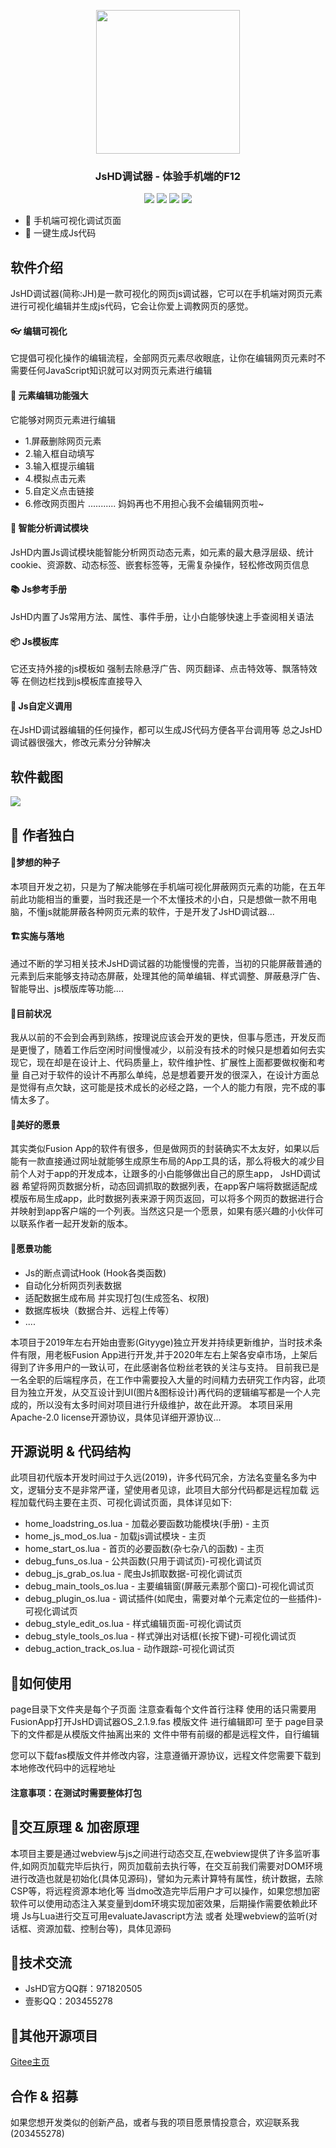 <p align="center">
  <img width="230px" src="https://yyyp.oss-cn-beijing.aliyuncs.com/%E4%BB%A3%E7%A0%81%E7%9B%B4%E9%93%BE/JsHD%E8%B0%83%E8%AF%95%E5%99%A8/%E5%9B%BE%E6%A0%87/icon.png">
</p>
<div align="center">
<h3>
  JsHD调试器 - 体验手机端的F12
</h3>
</div>
<p align="center">
 <img src="https://img.shields.io/badge/lua-5.3-%231a75cf" />
<img src="https://img.shields.io/badge/androlua-base-%2328c728" />
<img src="https://img.shields.io/badge/javasrcpt-es6-%23ffcc00" />
<img src="https://img.shields.io/badge/eruda-1.4.4-%23e7320c"/>
  <br>
</p>

- 🚀 手机端可视化调试页面
- 💎 一键生成Js代码

## 软件介绍
JsHD调试器(简称:JH)是一款可视化的网页js调试器，它可以在手机端对网页元素进行可视化编辑并生成js代码，它会让你爱上调教网页的感觉。
#### 👓 编辑可视化
它提倡可视化操作的编辑流程，全部网页元素尽收眼底，让你在编辑网页元素时不需要任何JavaScript知识就可以对网页元素进行编辑
#### 🔧 元素编辑功能强大
它能够对网页元素进行编辑
- 1.屏蔽删除网页元素
- 2.输入框自动填写
- 3.输入框提示编辑
- 4.模拟点击元素
- 5.自定义点击链接
- 6.修改网页图片 ...........
妈妈再也不用担心我不会编辑网页啦~
#### 🐞 智能分析调试模块
JsHD内置Js调试模块能智能分析网页动态元素，如元素的最大悬浮层级、统计cookie、资源数、动态标签、嵌套标签等，无需复杂操作，轻松修改网页信息
#### 📚 Js参考手册
JsHD内置了Js常用方法、属性、事件手册，让小白能够快速上手查阅相关语法
#### 📦 Js模板库
它还支持外接的js模板如 强制去除悬浮广告、网页翻译、点击特效等、飘落特效等 在侧边栏找到js模板库直接导入
#### 🧬 Js自定义调用
在JsHD调试器编辑的任何操作，都可以生成JS代码方便各平台调用等
总之JsHD调试器很强大，修改元素分分钟解决
## 软件截图
<img src="https://yyyp.oss-cn-beijing.aliyuncs.com/OpenSource/JsHD/2_1_9/img/01.jpg"/>

## 💎 作者独白
#### 🎋梦想的种子
本项目开发之初，只是为了解决能够在手机端可视化屏蔽网页元素的功能，在五年前此功能相当的重要，当时我还是一个不太懂技术的小白，只是想做一款不用电脑，不懂js就能屏蔽各种网页元素的软件，于是开发了JsHD调试器...
#### 🏗️实施与落地
通过不断的学习相关技术JsHD调试器的功能慢慢的完善，当初的只能屏蔽普通的元素到后来能够支持动态屏蔽，处理其他的简单编辑、样式调整、屏蔽悬浮广告、智能导出、js模版库等功能....
#### 👾目前状况
我从以前的不会到会再到熟练，按理说应该会开发的更快，但事与愿违，开发反而是更慢了，随着工作后空闲时间慢慢减少，以前没有技术的时候只是想着如何去实现它，现在却是在设计上、代码质量上，软件维护性、扩展性上面都要做权衡和考量
自己对于软件的设计不再那么单纯，总是想着要开发的很深入，在设计方面总是觉得有点欠缺，这可能是技术成长的必经之路，一个人的能力有限，完不成的事情太多了。
#### 🌈美好的愿景
 其实类似Fusion App的软件有很多，但是做网页的封装确实不太友好，如果以后能有一款直接通过网址就能够生成原生布局的App工具的话，那么将极大的减少目前个人对于app的开发成本，让跟多的小白能够做出自己的原生app，
JsHD调试器 希望将网页数据分析，动态回调抓取的数据列表，在app客户端将数据适配成模版布局生成app，此时数据列表来源于网页返回，可以将多个网页的数据进行合并映射到app客户端的一个列表。当然这只是一个愿景，如果有感兴趣的小伙伴可以联系作者一起开发新的版本。
#### 📜愿景功能
 - Js的断点调试Hook (Hook各类函数)
 - 自动化分析网页列表数据
 - 适配数据生成布局 并实现打包(生成签名、权限)
 - 数据库板块（数据合并、远程上传等）
 - ....

本项目于2019年左右开始由壹影(Gityyge)独立开发并持续更新维护，当时技术条件有限，用老板Fusion App进行开发,并于2020年左右上架各安卓市场，上架后得到了许多用户的一致认可，在此感谢各位粉丝老铁的关注与支持。
目前我已是一名全职的后端程序员，在工作中需要投入大量的时间精力去研究工作内容，此项目为独立开发，从交互设计到UI(图片&图标设计)再代码的逻辑编写都是一个人完成的，所以没有太多时间对项目进行升级维护，故在此开源。
本项目采用Apache-2.0 license开源协议，具体见详细开源协议...

## 开源说明 & 代码结构
 此项目初代版本开发时间过于久远(2019)，许多代码冗余，方法名变量名多为中文，逻辑分支不是非常严谨，望使用者见谅，此项目大部分代码都是远程加载 远程加载代码主要在主页、可视化调试页面，具体详见如下:
 - home_loadstring_os.lua - 加载必要函数功能模块(手册) - 主页
 - home_js_mod_os.lua - 加载js调试模块 - 主页
 - home_start_os.lua - 首页的必要函数(杂七杂八的函数) - 主页
 - debug_funs_os.lua - 公共函数(只用于调试页)-可视化调试页
 - debug_js_grab_os.lua - 爬虫Js抓取数据-可视化调试页
 - debug_main_tools_os.lua - 主要编辑窗(屏蔽元素那个窗口)-可视化调试页
 - debug_plugin_os.lua - 调试插件(如爬虫，需要对单个元素定位的一些插件)-可视化调试页
 - debug_style_edit_os.lua - 样式编辑页面-可视化调试页
 - debug_style_tools_os.lua - 样式弹出对话框(长按下键)-可视化调试页
 - debug_action_track_os.lua - 动作跟踪-可视化调试页
 
 ## 🌈如何使用
page目录下文件夹是每个子页面 注意查看每个文件首行注释
使用的话只需要用FusionApp打开JsHD调试器OS_2.1.9.fas 模版文件 进行编辑即可
至于 page目录下的文件都是从模版文件抽离出来的 文件中带有前缀的都是远程文件，自行编辑

您可以下载fas模版文件并修改内容，注意遵循开源协议，远程文件您需要下载到本地修改代码中的远程地址
#### 注意事项：在测试时需要整体打包

 ## 🚀交互原理 & 加密原理
本项目主要是通过webview与js之间进行动态交互,在webview提供了许多监听事件,如网页加载完毕后执行，网页加载前去执行等，在交互前我们需要对DOM环境进行改造也就是初始化(具体见源码)，譬如为元素计算特有属性，统计数据，去除CSP等，将远程资源本地化等
当dmo改造完毕后用户才可以操作，如果您想加密软件可以使用动态注入某变量到dom环境实现加密效果，后期操作需要依赖此环境
Js与Lua进行交互可用evaluateJavascript方法 或者 处理webview的监听(对话框、资源加载、控制台等)，具体见源码


## 🦜技术交流

- JsHD官方QQ群：971820505
- 壹影QQ：203455278

## 🧬其他开源项目

[Gitee主页](https://gitee.com/gityyge)

## 合作 & 招募

如果您想开发类似的创新产品，或者与我的项目愿景情投意合，欢迎联系我(203455278)
